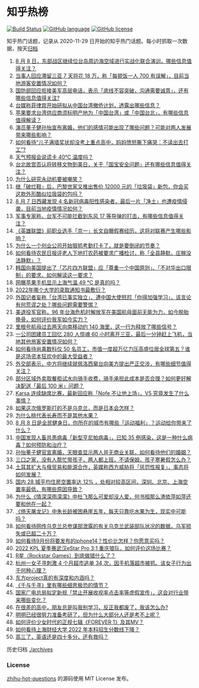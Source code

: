 # 知乎热榜
[![Build Status](https://github.com/ToWeLong/zhihu-hot-questions/workflows/CI/badge.svg)](https://github.com/ToWeLong/zhihu-hot-questions/actions)
[![GitHub language](https://img.shields.io/badge/language-golang-orange.svg)](https://golang.org/)
[![GitHub license](https://img.shields.io/github/license/ToWeLong/zhihu-hot-questions)](https://github.com/ToWeLong/zhihu-hot-questions/blob/main/LICENSE)

知乎热门话题，记录从 2020-11-29 日开始的知乎热门话题。每小时抓取一次数据，按天[归档](./archives)

<!-- BEGIN -->

1. [8 月 8 日，东部战区继续位台岛周边海空域进行实战化联合演训，哪些信息值得关注？](https://www.zhihu.com/question/547491278)
1. [当事人回应滞留三亚 7 天将花 18 万，称「每顿饭一人 700 有误解」，目前当地游客安置情况如何？](https://www.zhihu.com/question/547465443)
1. [国防部回应拒接美军高层电话，表示「底线不容突破，沟通需要诚意」，还有哪些信息值得关注?](https://www.zhihu.com/question/547456207)
1. [台媒称菲律宾开始研拟从中国台湾撤侨计划，透露出哪些信息？](https://www.zhihu.com/question/547456571)
1. [苹果要求台湾供应商须标明产地为「中国台湾」或「中国台北」，有哪些信息值得解读？](https://www.zhihu.com/question/547485270)
1. [演员董子健孙怡宣布离婚，他们的感情可能出现了哪些问题？可能对两人发展带来哪些影响？](https://www.zhihu.com/question/547467406)
1. [如何看待“儿子满墙奖状却没考上重点高中，妈妈愤怒撕下痛哭：不读出去打工”?](https://www.zhihu.com/question/547339383)
1. [天气预报会说谎卡 40℃ 温度吗？](https://www.zhihu.com/question/543008837)
1. [台北故宫否认将转移文物到美日，关于「国宝安全问题」还有哪些信息值得关注？](https://www.zhihu.com/question/547492352)
1. [为什么研究永动机要被嘲笑？](https://www.zhihu.com/question/354969104)
1. [继「破烂鞋」后，巴黎世家又推出售价 12000 元的「垃圾袋」新包，你会买这款外形酷似垃圾袋的包吗？](https://www.zhihu.com/question/547461524)
1. [8 月 7 日西藏发现 4 名新冠病毒阳性感染者，最后一片「净土」也遭疫情侵袭，目前当地疫情情况如何？](https://www.zhihu.com/question/547447065)
1. [军事专家称，台军不可能拦截到东风 17 等导弹的打击，有哪些信息值得关注？](https://www.zhihu.com/question/547118638)
1. [《英雄联盟》前职业选手「京一」长文自曝假赛经历，这将对联赛产生哪些影响？](https://www.zhihu.com/question/547364896)
1. [为什么一个创业公司开始狠抓考勤打卡了，就是要倒闭的节奏？](https://www.zhihu.com/question/454797529)
1. [如何看待农民日报评老人下地打农药被要求广播检讨，称「全县静默，庄稼没法静默」？](https://www.zhihu.com/question/547481964)
1. [韩国向美国提出了「芯片四方联盟」应「尊重一个中国原则」、「不对华出口限制」的要求，如何解读这一要求？](https://www.zhihu.com/question/547500629)
1. [网曝苹果手机显示上海气温 49 ℃ 是真的吗？](https://www.zhihu.com/question/547169139)
1. [2022年哪个大学的录取通知书最敷衍？](https://www.zhihu.com/question/546282358)
1. [外国记者妄称「台湾已事实独立」，遭中国大使怒怼「你得加强学习」，该言论有何荒谬之处？哪些问题需要警惕？](https://www.zhihu.com/question/547486054)
1. [美退役军官称，96 年台海危机时解放军在美国航母面前无能为力，如今脱胎换骨，如何评价我军如今实力？](https://www.zhihu.com/question/547452694)
1. [里根号航母过去两天向南移动约 140 海里，这一行为释放了哪些信号？](https://www.zhihu.com/question/547483494)
1. [一公司团建员工回忆 280 人惊魂 60 小时离开三亚，最后一分钟赶上飞机，当地其他旅客安置情况如何？](https://www.zhihu.com/question/547375504)
1. [如何看待尚乘数科仅 50 名员工，市值一度超万亿力压高盛位居全球第五？谁是这场资本狂欢中的最大受益者？](https://www.zhihu.com/question/546988781)
1. [外交部表示，中方将继续就佩洛西窜台向美方提出严正交涉，有哪些细节值得关注？](https://www.zhihu.com/question/547542946)
1. [部分区域外卖取餐柜试水向骑手收费，骑手承担此成本是否合理？如何更好解决配送「最后 100 米」问题？](https://www.zhihu.com/question/547474296)
1. [Karsa 连续缺席比赛，最新回应称「Nofe 不让他上场」，V5 究竟发生了什么事情？](https://www.zhihu.com/question/547365516)
1. [如果这次俄罗斯打的不是乌克兰，而是日本会怎样？](https://www.zhihu.com/question/521796003)
1. [为什么桃代表长寿而不是其他水果？](https://www.zhihu.com/question/38269131)
1. [8 月 8 日是全民健身日，你所在的城市有哪些「运动福利」？运动给你带来了什么？](https://www.zhihu.com/question/547425036)
1. [中国发现人畜共患病毒「新型亨尼帕病毒」，已知 35 例感染，这是一种什么病毒？如何预防和治疗？](https://www.zhihu.com/question/547487625)
1. [孙怡董子健官宣离婚，天眼查显示两人并无商业关联，如何看待他们的婚姻？](https://www.zhihu.com/question/547467571)
1. [三口之家，没有人帮忙带孩子，两人都上班，不请保姆，孩子寒暑假怎么办？](https://www.zhihu.com/question/521133436)
1. [土耳其扩大与俄贸易和能源合作，英媒称西方威胁将「惩罚性报复」，事态将如何发展？](https://www.zhihu.com/question/547394723)
1. [国内 28 城平均住房空置率达 12% ，处相对较高区间，深圳、北京、上海空置率最低，有哪些原因导致？](https://www.zhihu.com/question/547111079)
1. [为什么《情深深雨濛濛》中杜飞那么可爱却没人爱，何书桓那么渣依萍如萍还要和他在一起？](https://www.zhihu.com/question/542183906)
1. [《倚天屠龙记》中朱长龄被困悬崖五年，每天只靠吃水果为生，现实中可能吗？](https://www.zhihu.com/question/547352886)
1. [如何看待网传乌克兰总参谋部泄露的有关乌克兰武装部队状况的数据，乌军损失或已超二十万？](https://www.zhihu.com/question/547447131)
1. [如何看待9月份将要发布的iphone14？性价比怎样？你愿意买吗？](https://www.zhihu.com/question/536475998)
1. [2022 KPL 夏季赛武汉eStar Pro 3:1 重庆狼队，如何评价这场比赛？](https://www.zhihu.com/question/547418420)
1. [R星（Rockstar Games）到底做错什么了？](https://www.zhihu.com/question/546408184)
1. [杭州一女子寻刺激 4 个月超市逃单 34 次，因手机落超市被抓。该女子行为出于何种心理？](https://www.zhihu.com/question/547081147)
1. [东方project真的有深度和内涵吗？](https://www.zhihu.com/question/547025301)
1. [《千与千寻》里有哪些细思极恐的情节？](https://www.zhihu.com/question/48548372)
1. [国家广电总局拟定新规「禁止开展收视率点击率等虚假宣传」，这会对行业带来哪些变化？](https://www.zhihu.com/question/547513710)
1. [在很差的高中，朋友总是叫我别学习，反正我都废了，我该怎么办?](https://www.zhihu.com/question/546097156)
1. [明明已经很努力准备考研了，但为什么大部分人还是考不上呢？](https://www.zhihu.com/question/539174253)
1. [如何评价少女时代的正规七辑《FOREVER 1》及其MV？](https://www.zhihu.com/question/545155493)
1. [如何看待上海财经大学 2022 年本科招生分数线下降？](https://www.zhihu.com/question/544544292)
1. [高三了，英语还是四十多分，还有救吗？](https://www.zhihu.com/question/547162955)

<!-- END -->

历史归档 [./archives](./archives)


### License
[zhihu-hot-questions](https://github.com/towelong/zhihu-hot-questions) 的源码使用 MIT License 发布。